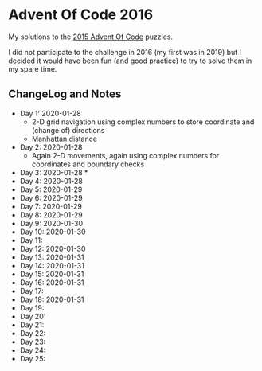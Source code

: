 # Advent Of Code 2016

My solutions to the [2015 Advent Of Code](https://adventofcode.com/2016) puzzles.

I did not participate to the challenge in 2016 (my first was in 2019) but I decided it would have been fun (and good practice) to try to solve them in my spare time.

## ChangeLog and Notes

* Day 1: 2020-01-28
  * 2-D grid navigation using complex numbers to store coordinate and (change of) directions
  * Manhattan distance
* Day 2: 2020-01-28
  * Again 2-D movements, again using complex numbers for coordinates and boundary checks
* Day 3: 2020-01-28
  * 
* Day 4: 2020-01-28
* Day 5: 2020-01-29
* Day 6: 2020-01-29
* Day 7: 2020-01-29
* Day 8: 2020-01-29
* Day 9: 2020-01-30
* Day 10: 2020-01-30
* Day 11: 
* Day 12: 2020-01-30
* Day 13: 2020-01-31
* Day 14: 2020-01-31
* Day 15: 2020-01-31
* Day 16: 2020-01-31
* Day 17: 
* Day 18: 2020-01-31
* Day 19: 
* Day 20:
* Day 21:
* Day 22: 
* Day 23:
* Day 24:
* Day 25:

